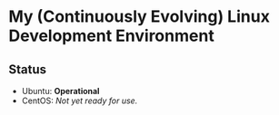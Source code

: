 My (Continuously Evolving) Linux Development Environment
========================================================

Status
------

- Ubuntu: **Operational**
- CentOS: *Not yet ready for use.*
